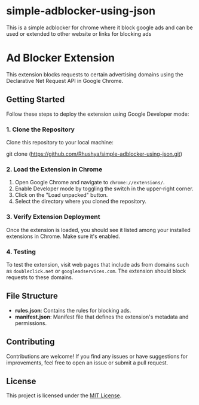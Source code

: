 # simple-adblocker-using-json
This is a simple adblocker for chrome where it block google ads  and can be used or extended to other website or links for blocking ads 

# Ad Blocker Extension

This extension blocks requests to certain advertising domains using the Declarative Net Request API in Google Chrome.

## Getting Started

Follow these steps to deploy the extension using Google Developer mode:

### 1. Clone the Repository

Clone this repository to your local machine:

git clone (https://github.com/Rhushya/simple-adblocker-using-json.git)


### 2. Load the Extension in Chrome

1. Open Google Chrome and navigate to `chrome://extensions/`.
2. Enable Developer mode by toggling the switch in the upper-right corner.
3. Click on the "Load unpacked" button.
4. Select the directory where you cloned the repository.

### 3. Verify Extension Deployment

Once the extension is loaded, you should see it listed among your installed extensions in Chrome. Make sure it's enabled.

### 4. Testing

To test the extension, visit web pages that include ads from domains such as `doubleclick.net` or `googleadservices.com`. The extension should block requests to these domains.

## File Structure

- **rules.json**: Contains the rules for blocking ads.
- **manifest.json**: Manifest file that defines the extension's metadata and permissions.

## Contributing

Contributions are welcome! If you find any issues or have suggestions for improvements, feel free to open an issue or submit a pull request.

## License

This project is licensed under the [MIT License](LICENSE).
